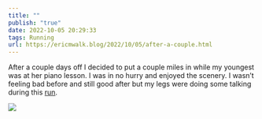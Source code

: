 ```yaml
---
title: ""
publish: "true"
date: 2022-10-05 20:29:33
tags: Running
url: https://ericmwalk.blog/2022/10/05/after-a-couple.html
---
```


After a couple days off I decided to put a couple miles in while my youngest was at her piano lesson. I was in no hurry and enjoyed the scenery. I wasn’t feeling bad before and still good after but my legs were doing some talking during this [run](http://www.strava.com/activities/7917691313).


![](https://ericmwalk.blog/uploads/2022/7f4b951110.jpg)